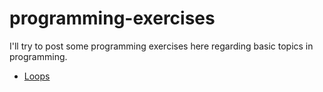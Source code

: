 # programming-exercises

I'll try to post some programming exercises here regarding basic topics in
programming.

* [Loops](./loops.md)
